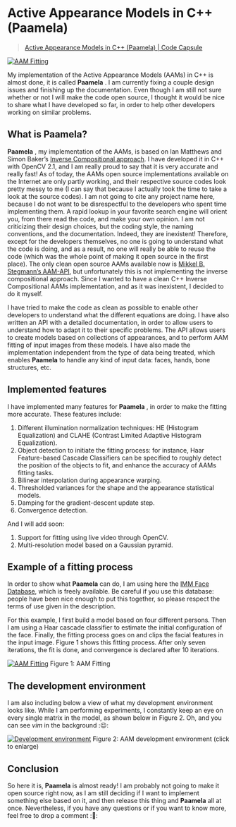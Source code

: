 # Active Appearance Models in C++ (Paamela)

> [Active Appearance Models in C++ (Paamela) | Code Capsule](https://codecapsule.com/2010/08/12/active-appearance-models-in-c-plus-plus/)

[![](https://i0.wp.com/codecapsule.com/wp-content/uploads/2010/08/aam_fit.jpg?resize=700%2C455 "AAM Fitting")](https://i0.wp.com/codecapsule.com/wp-content/uploads/2010/08/aam_fit.jpg)

My implementation of the Active Appearance Models (AAMs) in C++ is almost done, it is called  **Paamela** . I am currently fixing a couple design issues and finishing up the documentation. Even though I am still not sure whether or not I will make the code open source, I thought it would be nice to share what I have developed so far, in order to help other developers working on similar problems.

## What is Paamela?

 **Paamela** , my implementation of the AAMs, is based on Ian Matthews and Simon Baker’s [Inverse Compositional approach](http://www.ri.cmu.edu/research_project_detail.html?project_id=448). I have developed it in C++ with OpenCV 2.1, and I am really proud to say that it is very accurate and really fast! As of today, the AAMs open source implementations available on the Internet are only partly working, and their respective source codes look pretty messy to me (I can say that because I actually took the time to take a look at the source codes). I am not going to cite any project name here, because I do not want to be disrespectful to the developers who spent time implementing them. A rapid lookup in your favorite search engine will orient you, from there read the code, and make your own opinion. I am not criticizing their design choices, but the coding style, the naming conventions, and the documentation. Indeed, they are inexistent! Therefore, except for the developers themselves, no one is going to understand what the code is doing, and as a result, no one will really be able to reuse the code (which was the whole point of making it open source in the first place). The only clean open source AAMs available now is [Mikkel B. Stegmann’s AAM-API](http://www2.imm.dtu.dk/~aam/), but unfortunately this is not implementing the inverse compositional approach. Since I wanted to have a clean C++ Inverse Compositional AAMs implementation, and as it was inexistent, I decided to do it myself.

I have tried to make the code as clean as possible to enable other developers to understand what the different equations are doing. I have also written an API with a detailed documentation, in order to allow users to understand how to adapt it to their specific problems. The API allows users to create models based on collections of appearances, and to perform AAM fitting of input images from these models. I have also made the implementation independent from the type of data being treated, which enables **Paamela** to handle any kind of input data: faces, hands, bone structures, etc.

## Implemented features

I have implemented many features for  **Paamela** , in order to make the fitting more accurate. These features include:

1. Different illumination normalization techniques: HE (Histogram Equalization) and CLAHE (Contrast Limited Adaptive Histogram Equalization).
2. Object detection to initiate the fitting process: for instance, Haar Feature-based Cascade Classifiers can be specified to roughly detect the position of the objects to fit, and enhance the accuracy of AAMs fitting tasks.
3. Bilinear interpolation during appearance warping.
4. Thresholded variances for the shape and the appearance statistical models.
5. Damping for the gradient-descent update step.
6. Convergence detection.

And I will add soon:

1. Support for fitting using live video through OpenCV.
2. Multi-resolution model based on a Gaussian pyramid.

## Example of a fitting process

In order to show what **Paamela** can do, I am using here the [IMM Face Database](http://www2.imm.dtu.dk/pubdb/views/publication_details.php?id=3160), which is freely available. Be careful if you use this database: people have been nice enough to put this together, so please respect the terms of use given in the description.

For this example, I first build a model based on four different persons. Then I am using a Haar cascade classifier to estimate the initial configuration of the face. Finally, the fitting process goes on and clips the facial features in the input image. Figure 1 shows this fitting process. After only seven iterations, the fit is done, and convergence is declared after 10 iterations.

[![](https://i0.wp.com/codecapsule.com/wp-content/uploads/2010/08/aam_fit.jpg?resize=700%2C455 "AAM Fitting")](https://i0.wp.com/codecapsule.com/wp-content/uploads/2010/08/aam_fit.jpg)
Figure 1: AAM Fitting

## The development environment

I am also including below a view of what my development environment looks like. While I am performing experiments, I constantly keep an eye on every single matrix in the model, as shown below in Figure 2. Oh, and you can see *vim* in the background :😉:

[![](https://i0.wp.com/codecapsule.com/wp-content/uploads/2010/08/aam_debug-720x450.jpg?resize=720%2C450 "Development environment")](https://i0.wp.com/codecapsule.com/wp-content/uploads/2010/08/aam_debug.jpg)
Figure 2: AAM development environment (click to enlarge)

## Conclusion

So here it is, **Paamela** is almost ready! I am probably not going to make it open source right now, as I am still deciding if I want to implement something else based on it, and then release this thing and **Paamela** all at once. Nevertheless, if you have any questions or if you want to know more, feel free to drop a comment :🙂:
